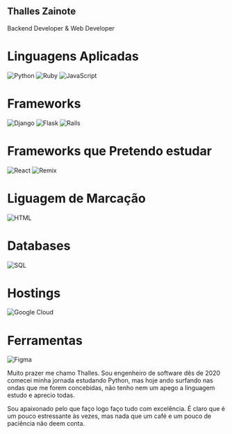 ## Thalles Zainote
Backend Developer & Web Developer

# Linguagens Aplicadas

![Python](https://img.shields.io/badge/Python-3776AB?style=for-the-badge&logo=python&logoColor=white)
![Ruby](https://img.shields.io/badge/ruby-%23CC342D.svg?style=for-the-badge&logo=ruby&logoColor=white)
![JavaScript](https://img.shields.io/badge/javascript-%23323330.svg?style=for-the-badge&logo=javascript&logoColor=%23F7DF1E)

# Frameworks

![Django](https://img.shields.io/badge/Django-092E20?style=for-the-badge&logo=django&logoColor=white)
![Flask](https://img.shields.io/badge/flask-%23000.svg?style=for-the-badge&logo=flask&logoColor=white)
![Rails](https://img.shields.io/badge/rails-%23CC0000.svg?style=for-the-badge&logo=ruby-on-rails&logoColor=white)

# Frameworks que Pretendo estudar

![React](https://img.shields.io/badge/react-%2320232a.svg?style=for-the-badge&logo=react&logoColor=%2361DAFB)
![Remix](https://img.shields.io/badge/remix-%23000.svg?style=for-the-badge&logo=remix&logoColor=white)

# Liguagem de Marcação

![HTML](https://img.shields.io/badge/HTML-239120?style=for-the-badge&logo=html5&logoColor=white)

# Databases

![SQL](https://img.shields.io/badge/MySQL-00000F?style=for-the-badge&logo=mysql&logoColor=white)

# Hostings

![Google Cloud](https://img.shields.io/badge/GoogleCloud-%234285F4.svg?style=for-the-badge&logo=google-cloud&logoColor=white)

# Ferramentas
![Figma](https://img.shields.io/badge/figma-%23F24E1E.svg?style=for-the-badge&logo=figma&logoColor=white)

Muito prazer me chamo Thalles. Sou engenheiro de software dês de 2020 comecei minha jornada estudando Python, mas hoje ando surfando nas ondas que me forem concebidas, não tenho nem um apego a linguagem estudo e aprecio todas.

Sou apaixonado pelo que faço logo faço tudo com excelência. É claro que é um pouco estressante às vezes, mas nada que um café e um pouco de paciência não deem conta.
